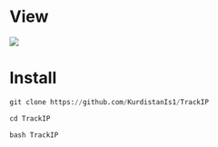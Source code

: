 # View
<img src="https://raw.githubusercontent.com/KurdistanIs1/KurdistanIs1.github.io/main/src/posts-img/2.png"/>

# Install

```python
git clone https://github.com/KurdistanIs1/TrackIP
```
```python
cd TrackIP
```
```python
bash TrackIP
```
